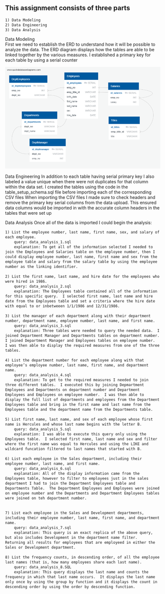 ## This assignment consists of three parts 
    1) Data Modeling
    2) Data Engineering
    3) Data Analysis


Data Modeling   
    First we need to establish the ERD to understand how it will be possible to analyze the data.  The ERD diagram displays how the tables are able to be linked together by the various measures.  I established a primary key for each table by using a serial counter

![alt text](EmployeeSQL_EntityRelationshipDiagram.png)

Data Engineering
    In addition to each table having serial primary key I also labeled a value unique when there were not duplicates for that column within the data set. 
    I created the tables using the code in the table_setup_schema.sql file before importing each of the corresponding CSV files
    When importing the CSV files I made sure to check headers and remove the primary key serial columns from the data upload.  This ensured data columns would be imported in with the accurate column headers in the tables that were set up

Data Analysis
    Once all of the data is imported I could begin the analysis:

    1) List the employee number, last name, first name, sex, and salary of each employee.
        query: data_analysis_1.sql
        explanation: To get all of the information selected I needed to join the Employees and Salaries table on the employee number, then I could display employee number, last name, first name and sex from the employee table and salary from the salary table by using the employee number as the linking identifier.

    2) List the first name, last name, and hire date for the employees who were hired in 1986.
        query: data_analysis_2.sql
        explanation: The Employees table contained all of the information for this specific query.  I selected first name, last name and hire date from the Employees table and set a criteria where the hire date with equal to or inbetweeen 1/1/1986 and 12/31/1986.

    3) List the manager of each department along with their department number, department name, employee number, last name, and first name.
        query: data_analysis_3.sql
        explanation: Three tables were needed to query the needed data.  I joined Department Manager and Departments tables on department number.  I joined Department Manager and Employees tables on employee number.  I was then able to display the required measures from one of the three tables.

    4) List the department number for each employee along with that employee’s employee number, last name, first name, and department name.
        query: data_analysis_4.sql
        explanation: To get to the required measures I needed to join three different tables.  I executed this by joining Depmartment Employees and Departments on department number and Department Employees and Employees on employee number.  I was then able to display the full list of departments and employees from the Department Employees table and bring in the first name and last name from the Employees table and the department name from the Departments table.

    5) List first name, last name, and sex of each employee whose first name is Hercules and whose last name begins with the letter B.
        query: data_analysis_5.sql
        explanation: I was able to execute this query only using the Employees table.  I selected first name, last name and sex and filter where the first name was equal to Hercules and using the LIKE and wildcard funcation filtered to last names that started with B.

    6) List each employee in the Sales department, including their employee number, last name, and first name.
        query: data_analysis_6.sql
        explanation: All of the display information came from the Employees table, however to filter to employees just in the sales department I had to join the Department Employees table and Departments Table.  The Department Employees and Employees were joined on employee number and the Departments and Department Employees tables were joined on teh department number.  
        

    7) List each employee in the Sales and Development departments, including their employee number, last name, first name, and department name.
        query: data_analysis_7.sql
        explanation: This query is an exact replica of the above query, but also includes Development in the department name filter.  Returning all results for employees that are employeed in either the Sales or Development department.

    8) List the frequency counts, in descending order, of all the employee last names (that is, how many employees share each last name).
        query: data_analysis_8.SQL
        explanation: This query displays the last name and counts the frequency in which that last name occurs.  It displays the last name only once by using the group by function and it displays the count in descending order by using the order by descending function.
